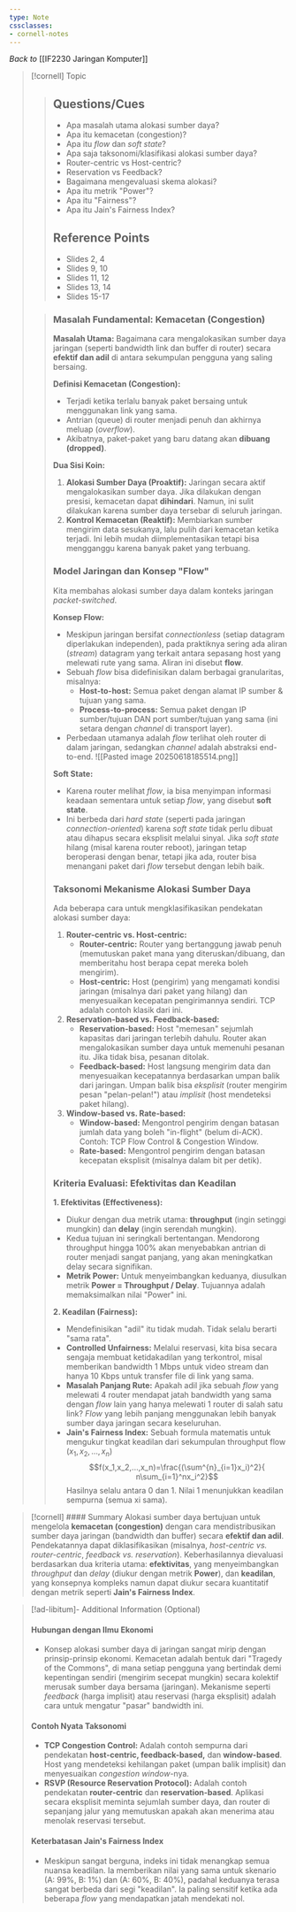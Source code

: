 ```yaml
---
type: Note
cssclasses:
- cornell-notes
---
```


_Back to_ [[IF2230 Jaringan Komputer]]

> [!cornell] Topic
> 
> > ## Questions/Cues
> > 
> > - Apa masalah utama alokasi sumber daya?
> > - Apa itu kemacetan (congestion)?
> > - Apa itu _flow_ dan _soft state_?
> > - Apa saja taksonomi/klasifikasi alokasi sumber daya?
> > - Router-centric vs Host-centric?
> > - Reservation vs Feedback?
> > - Bagaimana mengevaluasi skema alokasi?
> > - Apa itu metrik "Power"?
> > - Apa itu "Fairness"?
> > - Apa itu Jain's Fairness Index?
> >
> > ## Reference Points
> > 
> > - Slides 2, 4
> > - Slides 9, 10
> > - Slides 11, 12
> > - Slides 13, 14
> > - Slides 15-17
>
> > ### Masalah Fundamental: Kemacetan (Congestion)
> > 
> > **Masalah Utama:** Bagaimana cara mengalokasikan sumber daya jaringan (seperti bandwidth link dan buffer di router) secara **efektif dan adil** di antara sekumpulan pengguna yang saling bersaing.
> > 
> > **Definisi Kemacetan (Congestion):**
> > 
> > - Terjadi ketika terlalu banyak paket bersaing untuk menggunakan link yang sama.
> > - Antrian (queue) di router menjadi penuh dan akhirnya meluap (_overflow_).
> > - Akibatnya, paket-paket yang baru datang akan **dibuang (dropped)**.
> > 
> > **Dua Sisi Koin:**
> > 
> > 1. **Alokasi Sumber Daya (Proaktif):** Jaringan secara aktif mengalokasikan sumber daya. Jika dilakukan dengan presisi, kemacetan dapat **dihindari**. Namun, ini sulit dilakukan karena sumber daya tersebar di seluruh jaringan.
> > 2. **Kontrol Kemacetan (Reaktif):** Membiarkan sumber mengirim data sesukanya, lalu pulih dari kemacetan ketika terjadi. Ini lebih mudah diimplementasikan tetapi bisa mengganggu karena banyak paket yang terbuang.
> >
> > ### Model Jaringan dan Konsep "Flow"
> > 
> > Kita membahas alokasi sumber daya dalam konteks jaringan _packet-switched_.
> > 
> > **Konsep Flow:**
> > 
> > - Meskipun jaringan bersifat _connectionless_ (setiap datagram diperlakukan independen), pada praktiknya sering ada aliran (_stream_) datagram yang terkait antara sepasang host yang melewati rute yang sama. Aliran ini disebut **flow**.
> > - Sebuah _flow_ bisa didefinisikan dalam berbagai granularitas, misalnya:
> >     - **Host-to-host:** Semua paket dengan alamat IP sumber & tujuan yang sama.
> >     - **Process-to-process:** Semua paket dengan IP sumber/tujuan DAN port sumber/tujuan yang sama (ini setara dengan _channel_ di transport layer).
> > - Perbedaan utamanya adalah _flow_ terlihat oleh router di dalam jaringan, sedangkan _channel_ adalah abstraksi end-to-end.
> > ![[Pasted image 20250618185514.png]]
> > 
> > **Soft State:**
> > 
> > - Karena router melihat _flow_, ia bisa menyimpan informasi keadaan sementara untuk setiap _flow_, yang disebut **soft state**.
> > - Ini berbeda dari _hard state_ (seperti pada jaringan _connection-oriented_) karena _soft state_ tidak perlu dibuat atau dihapus secara eksplisit melalui sinyal. Jika _soft state_ hilang (misal karena router reboot), jaringan tetap beroperasi dengan benar, tetapi jika ada, router bisa menangani paket dari _flow_ tersebut dengan lebih baik.
> >
> > ### Taksonomi Mekanisme Alokasi Sumber Daya
> > 
> > Ada beberapa cara untuk mengklasifikasikan pendekatan alokasi sumber daya:
> > 
> > 1. **Router-centric vs. Host-centric:**
> >     - **Router-centric:** Router yang bertanggung jawab penuh (memutuskan paket mana yang diteruskan/dibuang, dan memberitahu host berapa cepat mereka boleh mengirim).
> >     - **Host-centric:** Host (pengirim) yang mengamati kondisi jaringan (misalnya dari paket yang hilang) dan menyesuaikan kecepatan pengirimannya sendiri. TCP adalah contoh klasik dari ini.
> > 2. **Reservation-based vs. Feedback-based:**
> >     - **Reservation-based:** Host "memesan" sejumlah kapasitas dari jaringan terlebih dahulu. Router akan mengalokasikan sumber daya untuk memenuhi pesanan itu. Jika tidak bisa, pesanan ditolak.
> >     - **Feedback-based:** Host langsung mengirim data dan menyesuaikan kecepatannya berdasarkan umpan balik dari jaringan. Umpan balik bisa _eksplisit_ (router mengirim pesan "pelan-pelan!") atau _implisit_ (host mendeteksi paket hilang).
> > 3. **Window-based vs. Rate-based:**
> >     - **Window-based:** Mengontrol pengirim dengan batasan jumlah data yang boleh "in-flight" (belum di-ACK). Contoh: TCP Flow Control & Congestion Window.
> >     - **Rate-based:** Mengontrol pengirim dengan batasan kecepatan eksplisit (misalnya dalam bit per detik).
> >
> > ### Kriteria Evaluasi: Efektivitas dan Keadilan
> > 
> > **1. Efektivitas (Effectiveness):**
> > 
> > - Diukur dengan dua metrik utama: **throughput** (ingin setinggi mungkin) dan **delay** (ingin serendah mungkin).
> > - Kedua tujuan ini seringkali bertentangan. Mendorong throughput hingga 100% akan menyebabkan antrian di router menjadi sangat panjang, yang akan meningkatkan delay secara signifikan.
> > - **Metrik Power:** Untuk menyeimbangkan keduanya, diusulkan metrik **Power = Throughput / Delay**. Tujuannya adalah memaksimalkan nilai "Power" ini.
> > 
> > **2. Keadilan (Fairness):**
> > 
> > - Mendefinisikan "adil" itu tidak mudah. Tidak selalu berarti "sama rata".
> > - **Controlled Unfairness:** Melalui reservasi, kita bisa secara sengaja membuat ketidakadilan yang terkontrol, misal memberikan bandwidth 1 Mbps untuk video stream dan hanya 10 Kbps untuk transfer file di link yang sama.
> > - **Masalah Panjang Rute:** Apakah adil jika sebuah _flow_ yang melewati 4 router mendapat jatah bandwidth yang sama dengan _flow_ lain yang hanya melewati 1 router di salah satu link? _Flow_ yang lebih panjang menggunakan lebih banyak sumber daya jaringan secara keseluruhan.
> > - **Jain's Fairness Index:** Sebuah formula matematis untuk mengukur tingkat keadilan dari sekumpulan throughput flow $(x_1​,x_2​,...,x_n​)$
> >   $$f(x_1​,x_2​,...,x_n​)=\frac{(\sum^{n}_{i=1}​x_i)^2}{​n\sum_{i=1}^n​x_i​^2}​$$ 
> >   Hasilnya selalu antara 0 dan 1. Nilai 1 menunjukkan keadilan sempurna (semua xi​ sama).

> [!cornell] #### Summary
> Alokasi sumber daya bertujuan untuk mengelola **kemacetan (congestion)** dengan cara mendistribusikan sumber daya jaringan (bandwidth dan buffer) secara **efektif dan adil**. Pendekatannya dapat diklasifikasikan (misalnya, _host-centric vs. router-centric_, _feedback vs. reservation_). Keberhasilannya dievaluasi berdasarkan dua kriteria utama: **efektivitas**, yang menyeimbangkan _throughput_ dan _delay_ (diukur dengan metrik **Power**), dan **keadilan**, yang konsepnya kompleks namun dapat diukur secara kuantitatif dengan metrik seperti **Jain's Fairness Index**.

> [!ad-libitum]- Additional Information (Optional)
> 
> #### Hubungan dengan Ilmu Ekonomi
> 
> - Konsep alokasi sumber daya di jaringan sangat mirip dengan prinsip-prinsip ekonomi. Kemacetan adalah bentuk dari "Tragedy of the Commons", di mana setiap pengguna yang bertindak demi kepentingan sendiri (mengirim secepat mungkin) secara kolektif merusak sumber daya bersama (jaringan). Mekanisme seperti _feedback_ (harga implisit) atau reservasi (harga eksplisit) adalah cara untuk mengatur "pasar" bandwidth ini.
> 
> #### Contoh Nyata Taksonomi
> 
> - **TCP Congestion Control:** Adalah contoh sempurna dari pendekatan **host-centric, feedback-based,** dan **window-based**. Host yang mendeteksi kehilangan paket (umpan balik implisit) dan menyesuaikan _congestion window_-nya.
> - **RSVP (Resource Reservation Protocol):** Adalah contoh pendekatan **router-centric** dan **reservation-based**. Aplikasi secara eksplisit meminta sejumlah sumber daya, dan router di sepanjang jalur yang memutuskan apakah akan menerima atau menolak reservasi tersebut.
> 
> #### Keterbatasan Jain's Fairness Index
> 
> - Meskipun sangat berguna, indeks ini tidak menangkap semua nuansa keadilan. Ia memberikan nilai yang sama untuk skenario (A: 99%, B: 1%) dan (A: 60%, B: 40%), padahal keduanya terasa sangat berbeda dari segi "keadilan". Ia paling sensitif ketika ada beberapa _flow_ yang mendapatkan jatah mendekati nol.